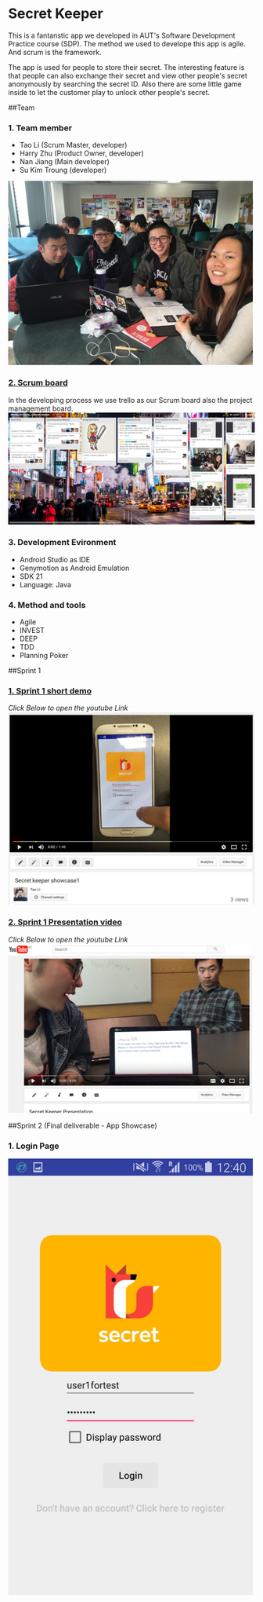 # Secret Keeper
This is a fantanstic app we developed in AUT's Software Development Practice course (SDP). The method we used to develope this app is agile. And scrum is the framework.

The app is used for people to store their secret. The interesting feature is that people can also exchange their secret and view other people's secret anonymously by searching the secret ID. Also there are some little game inside to let the customer play to unlock other people's secret.

##Team
### 1. Team member
* Tao Li (Scrum Master, developer)
* Harry Zhu (Product Owner, developer)
* Nan Jiang (Main developer)
* Su Kim Troung (developer)

<img src="759876135.jpg" width="500">

### [2. Scrum board](https://trello.com/b/vbAbuBhH/stream-51-group-4-secret-keeper)
In the developing process we use trello as our Scrum board also the project management board.
<br>
<img src="AgileBoard.png" width="800">

### 3. Development Evironment
* Android Studio as IDE
* Genymotion as Android Emulation
* SDK 21
* Language: Java

### 4. Method and tools
* Agile
* INVEST
* DEEP
* TDD
* Planning Poker

##Sprint 1
### [1. Sprint 1 short demo](https://www.youtube.com/watch?v=6piqmtke5VQ)
*Click Below to open the youtube Link*
[![ScreenShot](app.png)](https://www.youtube.com/watch?v=6piqmtke5VQ)

### [2. Sprint 1 Presentation video](https://www.youtube.com/watch?v=8SRWN1mqAus)
*Click Below to open the youtube Link*
[![ScreenShot](sprint1.png)](https://www.youtube.com/watch?v=8SRWN1mqAus)

##Sprint 2 (Final deliverable - App Showcase)
### 1. Login Page
<img src="IMG_0883.jpg" width="500">


